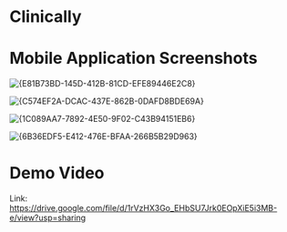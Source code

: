 # Clinically

# Mobile Application Screenshots

![{E81B73BD-145D-412B-81CD-EFE89446E2C8}](https://github.com/user-attachments/assets/d3e260fd-0b10-45e0-bb12-d6297ffe1048)

![{C574EF2A-DCAC-437E-862B-0DAFD8BDE69A}](https://github.com/user-attachments/assets/6771bd20-1760-4240-8730-ac74d4d5cda6)

![{1C089AA7-7892-4E50-9F02-C43B94151EB6}](https://github.com/user-attachments/assets/e6ff88aa-e456-465a-bf0f-985ac77121ec)

![{6B36EDF5-E412-476E-BFAA-266B5B29D963}](https://github.com/user-attachments/assets/4ca4d83f-d8ee-426d-950f-5b7a29d39c1a)

# Demo Video

Link: https://drive.google.com/file/d/1rVzHX3Go_EHbSU7Jrk0EOpXiE5i3MB-e/view?usp=sharing


